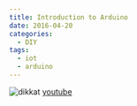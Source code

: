 ```yaml
---
title: Introduction to Arduino
date: 2016-04-20
categories:
  - DIY
tags:
  - iot
  - arduino
--- 
```

![dikkat](ben.jpg)
[youtube](https://www.youtube.com/channel/UCImkbwRe3-SZe1DCiJ_1ZlA)


